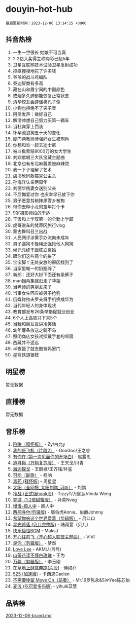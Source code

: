 # douyin-hot-hub

`最后更新时间：2023-12-06 13:14:15 +0800`

## 抖音热榜

1. 一生一世很长 姑娘不可当真
1. 2.2亿大奖得主称购彩已超5年
1. 卫星互联网技术试验卫星发射成功
1. 抠抠搜搜地花了许多钱
1. 爷爷的战斗鸡编队
1. 泰迪智商有多高
1. 藏在山和眉宇间的中国颜色
1. 戒烟多久肺部能恢复正常状态
1. 清华校友会辟谣卖孔子像
1. 小狗也拒绝不了夹子音
1. 阿信发声：做好自己
1. 解清帅想自己努力买第一辆车
1. 当杜宾穿上西装
1. 怀孕流浪狗五十天的变化
1. 厦门两教师涉强奸女生被刑拘
1. 你想和谁一起去迪士尼
1. 被斗鱼索赔8000万的女大学生
1. 刘欢献唱三大队宝藏主题曲
1. 北京也有东北麻酱盖被麻辣烫
1. 我一下子理解了艺术
1. 虞书欣同款猫耳公主头
1. 孙海洋认亲两周年
1. 刘德华携妻女送别父亲
1. 不后悔爱过你 也庆幸早已放下你
1. 男子恶意剪辑抹黑雪乡被拘
1. 带你去释小龙的童年打个卡
1. 9岁摄影师拍的于适
1. 干饭和上学双第一的全勤上学郎
1. 虎哥说车的梵蒂冈旅行vlog
1. 蒙古舞科目三出战
1. 人民网评涉黄手办流向未成年
1. 男子遛狗不拴绳还强抢他人狗狗
1. 侯元元终于跟陈立离婚
1. 跟你们这些高个的拼了
1. 宝宝脚丫无处安放的原因找到了
1. 当家里唯一的奶瓶碎了
1. 新郎：还好大褂下面还有条裤子
1. man姐两集就赶走了华姐
1. 当老师的男朋友来了
1. 当事女生回应被男子抢狗
1. 俄媒称拉夫罗夫将手机换成华为
1. 当代年轻人的身体现状
1. 教育部发布26条举措促就业创业
1. 6个人上高铁只下来5个
1. 当我和朋友互讲冷笑话
1. 幼年薯条放送之骑不鸟
1. 照明商店女孩试探戴手套的邻居
1. 西藏并不遥远
1. 半夜饿了就去敲爸妈家门
1. 星穹铁道银枝

## 明星榜

暂无数据

## 直播榜

暂无数据

## 音乐榜

1. [陷阱（释怀版）](https://sf6-cdn-tos.douyinstatic.com/obj/tos-cn-ve-2774/oE8C21LeZrzKLDFfQYgMzx4GAIHageG5IzayY7) - Zy/白允y
1. [我的纸飞机（片段2）](https://sf3-cdn-tos.douyinstatic.com/obj/tos-cn-ve-2774/oM2ZrKcg2CD5AeRB2gkeXOFB1IxAGJdZPazYHf) - GooGoo/王之睿
1. [有你在 (第一次见面你的开场白)](https://sf3-cdn-tos.douyinstatic.com/obj/tos-cn-ve-2774/oAthrQ3ClJBfI57uBoFEgNDYtNCZ0TSYQQfxQ0) - 赵露思
1. [追寻你（万物复苏版）](https://sf3-cdn-tos.douyinstatic.com/obj/tos-cn-ve-2774/oYeAZJsbjIDit9APmBg8u6uDUQnHmoCf3gbo74) - 王天戈/川青
1. [海边探戈](https://sf3-cdn-tos.douyinstatic.com/obj/tos-cn-ve-2774/os9gE0VQCGqt6VQkZDyBBYvfSDY0QFe3vVmubn) - 王鹤棣/王齐铭/朴鲨
1. [可能（副歌）](https://sf3-cdn-tos.douyinstatic.com/obj/tos-cn-ve-2774/cde1731888894259b333569393c2fb51) - 程响
1. [毒药 (释怀版)](https://sf6-cdn-tos.douyinstatic.com/obj/tos-cn-ve-2774/oYILMEAzspdZBIzy4frJNB8ZHPHWAhiwowd4Ad) - 周星星
1. [太阳（全网搜_太阳刘鹏_可听）](https://sf3-cdn-tos.douyinstatic.com/obj/tos-cn-ve-2774/ogWbyIQnlBFImVbeDocRdCIYtBHlbJXgfZMvgz) - 刘鹏
1. [冷战 (正式版hook段)](https://sf3-cdn-tos.douyinstatic.com/obj/tos-cn-ve-2774/oMuEoiBasWApEMVDgNiI8VAByNmwo5J0pyf8Yx) - TizzyT/万妮达Vinida Weng
1. [梦游（1.2倍甜蜜版）](https://sf6-cdn-tos.douyinstatic.com/obj/tos-cn-ve-2774/o4gyAUm8hwufoEABmwVIiQtHsFuGzAEEWtNMzo) - 补菜Nveg
1. [慢慢-颜人中](https://sf6-cdn-tos.douyinstatic.com/obj/tos-cn-ve-2774/ocjHNfBXdBxQNC8ZGAeoLMFTUgtBg8bkExunDC) - 颜人中
1. [西厢寻他(剪辑版)](https://sf6-cdn-tos.douyinstatic.com/obj/tos-cn-ve-2774/oUsAVfAQKlRNxEv5qxvIB8o5qmIWUcXbzJKJhw) - 唐伯虎Annie、伯爵Johnny
1. [希望你被这个世界爱着（剪辑版）](https://sf3-cdn-tos.douyinstatic.com/obj/tos-cn-ve-2774/oo4H3BfEygN7l7bQaMBOZHCQ1eI4FqtED5skQ2) - 吕口口
1. [星光降落 (贝儿完整版)](https://sf3-cdn-tos.douyinstatic.com/obj/tos-cn-ve-2774/okwB9hAwyAtsFFkFBzAX1hOOfQuIoMNs0W2Mwr) - 陆雨萱（贝儿）
1. [快乐恰恰BGM](https://sf6-cdn-tos.douyinstatic.com/obj/tos-cn-ve-2774/07b173ca7d2f40f3ba0b97ac7fa3a44a) - MaksJ
1. [开心往前飞（开心超人联盟主题曲）](https://sf6-cdn-tos.douyinstatic.com/obj/tos-cn-ve-2774/9d8fb7c82cf1421fb93a9fe925275e0a) - VIVI
1. [是你（剪辑版）](https://sf3-cdn-tos.douyinstatic.com/obj/tos-cn-ve-2774/46019dae783c4c969944217fe1cfafc4) - 梦然
1. [Love Lee](https://sf6-cdn-tos.douyinstatic.com/obj/tos-cn-ve-2774/o05GbkJGbCBTdDnMtB0fwOYgkeZp23vrWQDQBS) - AKMU (악뮤)
1. [山茶花读不懂白玫瑰](https://sf3-cdn-tos.douyinstatic.com/obj/tos-cn-ve-2774/osfn8B7DktrRHEPJgPCfDbw7QDQEkwC16BxZg9) - 王为
1. [万疆（剪辑版）](https://sf6-cdn-tos.douyinstatic.com/obj/tos-cn-ve-2774/ooG7oVgFlDTelKCjCsTTobQvbdtj1BBQXnfZd8) - 李玉刚
1. [在草地上肆意奔跑(片段)](https://sf6-cdn-tos.douyinstatic.com/obj/tos-cn-ve-2774/8831d494742f45dabdfa8adb8b817259) - 傅如乔
1. [525 (加速版)](https://sf6-cdn-tos.douyinstatic.com/obj/tos-cn-ve-2774/oIfKCtqfDyP8Vc9FpAPgWMyezT6LnDT1abRwGg) - 卡西恩Cacien
1. [不需要挽留 Move On（前奏）](https://sf3-cdn-tos.douyinstatic.com/obj/tos-cn-ve-2774/ooCBhgCCkF4nExzQL9WZSUbitfA8IsDkgQIYhe) - Mr.16罗隽永&SimYee陈芯怡
1. [麦浪 (吃可爱多吗版)](https://sf3-cdn-tos.douyinstatic.com/obj/tos-cn-ve-2774/fb2bf2aaa2854aaa8ec0fcfabbee4bd8) - yihuik苡慧

## 品牌榜

[2023-12-06-brand.md](2023-12-06-brand.md)
